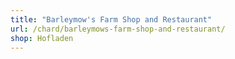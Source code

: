 ```yaml
---
title: "Barleymow's Farm Shop and Restaurant"
url: /chard/barleymows-farm-shop-and-restaurant/
shop: Hofladen
---
```

